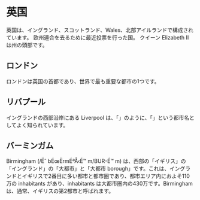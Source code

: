 # 英国

英国は、イングランド、スコットランド、Wales、北部アイルランドで構成されています。 欧州連合を去るために最近投票を行った国。 クイーン Elizabeth II は州の頭部です。

## ロンドン

ロンドンは英国の首都であり、世界で最も重要な都市の1つです。

## リバプール

イングランドの西部沿岸にある Liverpool は、「」のように、「」という都市名としてよく知られています。

## バーミンガム

Birmingham (/Ëˆ bÉœËrmÉªÅ‹É™ m/BUR-É™ m) は、西部の「イギリス」の「イングランド」の「大都市」と「大都市 borough」です。これは、イングランドとイギリスで2番目に多い都市と都市圏であり、都市エリア内におよそ110万の inhabitants があり、inhabitants は大都市圏内の430万です。Birmingham は、通常、イギリスの第2都市と呼ばれます。

